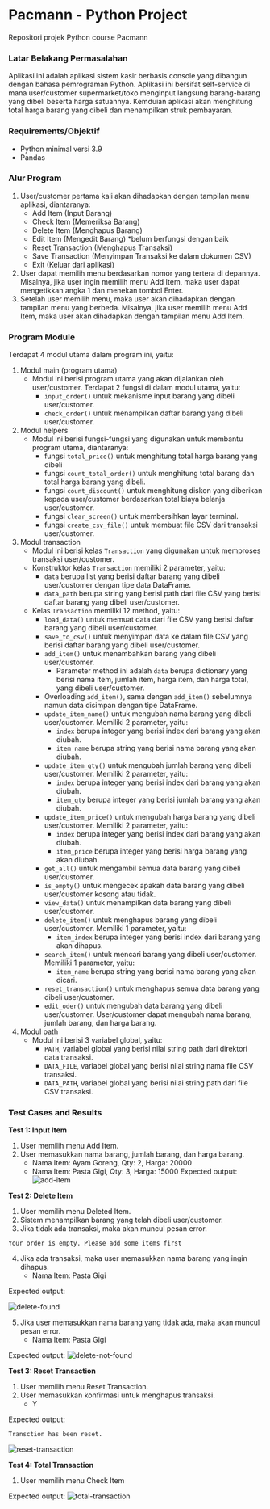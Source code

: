 # Pacmann - Python Project

Repositori projek Python course Pacmann

### Latar Belakang Permasalahan
Aplikasi ini adalah aplikasi sistem kasir berbasis console yang dibangun dengan bahasa pemrograman Python. Aplikasi ini bersifat self-service di mana user/customer supermarket/toko menginput langsung barang-barang yang dibeli beserta harga satuannya. Kemduian aplikasi akan menghitung total harga barang yang dibeli dan menampilkan struk pembayaran.

### Requirements/Objektif
- Python minimal versi 3.9
- Pandas

### Alur Program
1. User/customer pertama kali akan dihadapkan dengan tampilan menu aplikasi, diantaranya:
	- Add Item (Input Barang)
	- Check Item (Memeriksa Barang)
	- Delete Item (Menghapus Barang)
	- Edit Item (Mengedit Barang) *belum berfungsi dengan baik
	- Reset Transaction (Menghapus Transaksi) 
	- Save Transaction (Menyimpan Transaksi ke dalam dokumen CSV)
	- Exit (Keluar dari aplikasi)
2. User dapat memilih menu berdasarkan nomor yang tertera di depannya. Misalnya, jika user ingin memilih menu Add Item, maka user dapat mengetikkan angka 1 dan menekan tombol Enter.
3. Setelah user memilih menu, maka user akan dihadapkan dengan tampilan menu yang berbeda. Misalnya, jika user memilih menu Add Item, maka user akan dihadapkan dengan tampilan menu Add Item.

### Program Module
Terdapat 4 modul utama dalam program ini, yaitu:
1. Modul main (program utama)
	- Modul ini berisi program utama yang akan dijalankan oleh user/customer. Terdapat 2 fungsi di dalam modul utama, yaitu:
		- `input_order()` untuk mekanisme input barang yang dibeli user/customer.
		- `check_order()` untuk menampilkan daftar barang yang dibeli user/customer.
2. Modul helpers
	- Modul ini berisi fungsi-fungsi yang digunakan untuk membantu program utama, diantaranya:
		- fungsi `total_price()` untuk menghitung total harga barang yang dibeli
		- fungsi `count_total_order()` untuk menghitung total barang dan total harga barang yang dibeli.
		- fungsi `count_discount()` untuk menghitung diskon yang diberikan kepada user/customer berdasarkan total biaya belanja user/customer.
		- fungsi `clear_screen()` untuk membersihkan layar terminal.
		- fungsi `create_csv_file()` untuk membuat file CSV dari transaksi user/customer.
3. Modul transaction
	- Modul ini berisi kelas `Transaction` yang digunakan untuk memproses transaksi user/customer.
	- Konstruktor kelas `Transaction` memiliki 2 parameter, yaitu:
		- `data` berupa list yang berisi daftar barang yang dibeli user/customer dengan tipe data DataFrame.
		- `data_path` berupa string yang berisi path dari file CSV yang berisi daftar barang yang dibeli user/customer.
	- Kelas `Transaction` memiliki 12 method, yaitu:
		- `load_data()` untuk memuat data dari file CSV yang berisi daftar barang yang dibeli user/customer.
		- `save_to_csv()` untuk menyimpan data ke dalam file CSV yang berisi daftar barang yang dibeli user/customer.
		- `add_item()` untuk menambahkan barang yang dibeli user/customer.
			- Parameter method ini adalah `data` berupa dictionary yang berisi nama item, jumlah item, harga item, dan harga total, yang dibeli user/customer.
		- Overloading `add_item()`, sama dengan `add_item()` sebelumnya namun data disimpan dengan tipe DataFrame.
		- `update_item_name()` untuk mengubah nama barang yang dibeli user/customer. Memiliki 2 parameter, yaitu:
			- `index` berupa integer yang berisi index dari barang yang akan diubah.
			- `item_name` berupa string yang berisi nama barang yang akan diubah.
		- `update_item_qty()` untuk mengubah jumlah barang yang dibeli user/customer. Memiliki 2 parameter, yaitu:
			- `index` berupa integer yang berisi index dari barang yang akan diubah.
			- `item_qty` berupa integer yang berisi jumlah barang yang akan diubah.
		- `update_item_price()` untuk mengubah harga barang yang dibeli user/customer. Memiliki 2 parameter, yaitu:
			- `index` berupa integer yang berisi index dari barang yang akan diubah.
			- `item_price` berupa integer yang berisi harga barang yang akan diubah.
		- `get_all()` untuk mengambil semua data barang yang dibeli user/customer.
		- `is_empty()` untuk mengecek apakah data barang yang dibeli user/customer kosong atau tidak.
		- `view_data()` untuk menampilkan data barang yang dibeli user/customer.
		- `delete_item()` untuk menghapus barang yang dibeli user/customer. Memiliki 1 parameter, yaitu:
			- `item_index` berupa integer yang berisi index dari barang yang akan dihapus.
		- `search_item()` untuk mencari barang yang dibeli user/customer. Memiliki 1 parameter, yaitu:
			- `item_name` berupa string yang berisi nama barang yang akan dicari.
		- `reset_transaction()` untuk menghapus semua data barang yang dibeli user/customer.
		- `edit_oder()` untuk mengubah data barang yang dibeli user/customer. User/customer dapat mengubah nama barang, jumlah barang, dan harga barang.
4. Modul path
	- Modul ini berisi 3 variabel global, yaitu:
		- `PATH`, variabel global yang berisi nilai string path dari direktori data transaksi.
		- `DATA_FILE`, variabel global yang berisi nilai string nama file CSV transaksi.
		- `DATA_PATH`, variabel global yang berisi nilai string path dari file CSV transaksi.

### Test Cases and Results
**Test 1: Input Item**
1. User memilih menu Add Item.
2. User memasukkan nama barang, jumlah barang, dan harga barang.
	- Nama Item: Ayam Goreng, Qty: 2, Harga: 20000
	- Nama Item: Pasta Gigi, Qty: 3, Harga: 15000
Expected output:
![add-item](asset/Test-case-1.png)

**Test 2: Delete Item**
1. User memilih menu Deleted Item.
2. Sistem menampilkan barang yang telah dibeli user/customer.
3. Jika tidak ada transaksi, maka akan muncul pesan error.
```
Your order is empty. Please add some items first
```
4. Jika ada transaksi, maka user memasukkan nama barang yang ingin dihapus.
	- Nama Item: Pasta Gigi

Expected output:

![delete-found](asset/Test-case-2-Delete-found.png)

5. Jika user memasukkan nama barang yang tidak ada, maka akan muncul pesan error.
	- Nama Item: Pasta Gigi

Expected output:
![delete-not-found](asset/Test-case-2-Delete-not-found.png)

**Test 3: Reset Transaction**
1. User memilih menu Reset Transaction.
2. User memasukkan konfirmasi untuk menghapus transaksi.
	- Y

Expected output:
```
Transction has been reset.
```
![reset-transaction](asset/Test-case-3-reset.png)

**Test 4: Total Transaction**
1. User memilih menu Check Item

Expected output:
![total-transaction](asset/Test-case-4-total-item.png)

